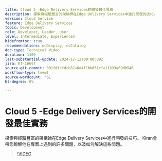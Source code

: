 ```yaml
---
title: Cloud 5 -Edge Delivery Services的開發最佳實務
description: 探索與經驗豐富的架構師在Edge Delivery Services中進行開發的技巧。
version: Cloud Service
feature: Edge Delivery Services
topic: Development
role: Developer, Leader, User
level: Intermediate, Experienced
hidefromtoc: true
recommendations: noDisplay, noCatalog
doc-type: Technical Video
duration: 1109
last-substantial-update: 2024-12-12T00:00:00Z
jira: KT-16667
source-git-commit: 891fd1cfdcb82a6d4f1bb031cfa11893a69d0546
workflow-type: tm+mt
source-wordcount: '61'
ht-degree: 0%

---
```



# Cloud 5 -Edge Delivery Services的開發最佳實務

探索與經驗豐富的架構師在Edge Delivery Services中進行開發的技巧。 Kiran會帶您瞭解他在專案上遇到的許多問題，以及如何解決這些問題。

>[!VIDEO](https://video.tv.adobe.com/v/3440978/?learn=on&enablevpops)

